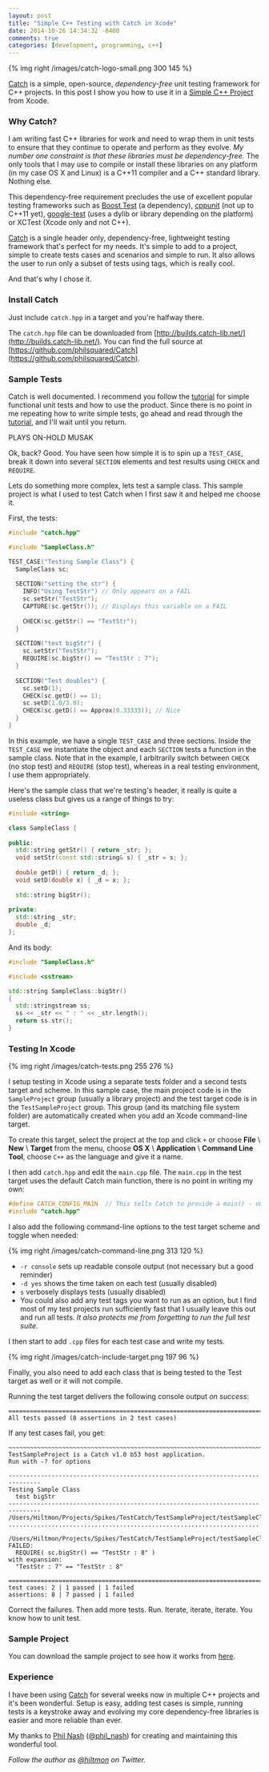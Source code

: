 ```yaml
---
layout: post
title: "Simple C++ Testing with Catch in Xcode"
date: 2014-10-26 14:34:32 -0400
comments: true
categories: [development, programming, c++]
---
```


{% img right /images/catch-logo-small.png 300 145 %}

[Catch](https://github.com/philsquared/Catch) is a simple, open-source, *dependency-free* unit testing framework for C++ projects. In this post I show you how to use it in a [Simple C++ Project](https://hiltmon.com/blog/2013/07/05/xcode-and-the-simple-c-plus-plus-project-structure/) from Xcode.

### Why Catch?

I am writing fast C++ libraries for work and need to wrap them in unit tests to ensure that they continue to operate and perform as they evolve. *My number one constraint is that these libraries must be dependency-free.* The only tools that I may use to compile or install these libraries on any platform (in my case OS X and Linux) is a C++11 compiler and a C++ standard library. Nothing else.

This dependency-free requirement precludes the use of excellent popular testing frameworks such as [Boost Test](http://www.boost.org/doc/libs/1_49_0/libs/test/doc/html/index.html) (a dependency), [cppunit](http://sourceforge.net/projects/cppunit/) (not up to C++11 yet), [google-test](https://code.google.com/p/googletest/) (uses a dylib or library depending on the platform) or XCTest (Xcode only and not C++).

[Catch](https://github.com/philsquared/Catch) is a single header only, dependency-free, lightweight testing framework that's perfect for my needs. It's simple to add to a project, simple to create tests cases and scenarios and simple to run. It also allows the user to run only a subset of tests using tags, which is really cool.

And that's why I chose it.

### Install Catch

Just include `catch.hpp` in a target and you're halfway there.

The `catch.hpp` file can be downloaded from [http://builds.catch-lib.net/](http://builds.catch-lib.net/). You can find the full source at [https://github.com/philsquared/Catch](https://github.com/philsquared/Catch).

### Sample Tests

Catch is well documented. I recommend you follow the [tutorial](https://github.com/philsquared/Catch/blob/master/docs/tutorial.md) for simple functional unit tests and how to use the product.  Since there is no point in me repeating how to write simple tests, go ahead and read through the [tutorial](https://github.com/philsquared/Catch/blob/master/docs/tutorial.md), and I'll wait until you return.

<span class="light">PLAYS ON-HOLD MUSAK</span>

Ok, back? Good. You have seen how simple it is to spin up a `TEST_CASE`, break it down into several `SECTION` elements and test results using `CHECK` and `REQUIRE`.

Lets do something more complex, lets test a sample class. This sample project is what I used to test Catch when I first saw it and helped me choose it.

First, the tests:

``` c++ test_sample_class.cpp
#include "catch.hpp"

#include "SampleClass.h"

TEST_CASE("Testing Sample Class") {
  SampleClass sc;
  
  SECTION("setting the str") {
    INFO("Using TestStr") // Only appears on a FAIL
    sc.setStr("TestStr");
    CAPTURE(sc.getStr()); // Displays this variable on a FAIL
    
    CHECK(sc.getStr() == "TestStr");
  }
  
  SECTION("test bigStr") {
    sc.setStr("TestStr");
    REQUIRE(sc.bigStr() == "TestStr : 7");
  }
  
  SECTION("Test doubles") {
    sc.setD(1);
    CHECK(sc.getD() == 1);
    sc.setD(1.0/3.0);
    CHECK(sc.getD() == Approx(0.33333)); // Nice
  }
}
```

In this example, we have a single `TEST_CASE` and three sections. Inside the `TEST_CASE` we instantiate the object and each `SECTION` tests a function in the sample class. Note that in the example, I arbitrarily switch between `CHECK` (no stop test) and `REQUIRE` (stop test), whereas in a real testing environment, I use them appropriately.

Here's the sample class that we're testing's header, it really is quite a useless class but gives us a range of things to try:

``` c++ sample_class.h
#include <string>

class SampleClass {
 
public:
  std::string getStr() { return _str; };
  void setStr(const std::string& s) { _str = s; };
  
  double getD() { return _d; };
  void setD(double x) { _d = x; };
  
  std::string bigStr();
  
private:
  std::string _str;
  double _d;
};
```

And its body:

``` c++ sample_class.cpp
#include "SampleClass.h"

#include <sstream>

std::string SampleClass::bigStr()
{
  std::stringstream ss;
  ss << _str << " : " << _str.length();
  return ss.str();
}
```

### Testing In Xcode

{% img right /images/catch-tests.png 255 276 %}

I setup testing in Xcode using a separate tests folder and a second tests target and scheme. In this sample case, the main project code is in the  `SampleProject` group (usually a library project) and the test target code is in the `TestSampleProject` group. This group (and its matching file system folder) are automatically created when you add an Xcode command-line target.

To create this target, select the project at the top and click `+` or choose **File** \ **New** \ **Target** from the menu, choose **OS X** \ **Application** \ **Command Line Tool**, choose `C++` as the language and give it a name.

I then add `catch.hpp` and edit the `main.cpp` file. The `main.cpp` in the test target uses the default Catch main function, there is no point in writing my own:

``` c++ main.cpp
#define CATCH_CONFIG_MAIN  // This tells Catch to provide a main() - only do this in one cpp file
#include "catch.hpp"
```

I also add the following command-line options to the test target scheme and toggle when needed:

{% img right /images/catch-command-line.png 313 120 %}

- `-r console` sets up readable console output (not necessary but a good reminder)
- `-d yes` shows the time taken on each test (usually disabled)
- `s` verbosely displays tests (usually disabled)
- You could also add any test tags you want to run as an option, but I find most of my test projects run sufficiently fast that I usually leave this out and run all tests. *It also protects me from forgetting to run the full test suite.*

I then start to add `.cpp` files for each test case and write my tests.

{% img right /images/catch-include-target.png 197 96 %}

Finally, you also need to add each class that is being tested to the Test target as well or it will not compile.

Running the test target delivers the following console output *on success*:

``` plain
===============================================================================
All tests passed (8 assertions in 2 test cases)
```

If any test cases fail, you get:

``` plain
~~~~~~~~~~~~~~~~~~~~~~~~~~~~~~~~~~~~~~~~~~~~~~~~~~~~~~~~~~~~~~~~~~~~~~~~~~~~~~~
TestSampleProject is a Catch v1.0 b53 host application.
Run with -? for options

-------------------------------------------------------------------------------
Testing Sample Class
  test bigStr
-------------------------------------------------------------------------------
/Users/Hiltmon/Projects/Spikes/TestCatch/TestSampleProject/testSampleClass.cpp:13
...............................................................................

/Users/Hiltmon/Projects/Spikes/TestCatch/TestSampleProject/testSampleClass.cpp:26: FAILED:
  REQUIRE( sc.bigStr() == "TestStr : 8" )
with expansion:
  "TestStr : 7" == "TestStr : 8"

===============================================================================
test cases: 2 | 1 passed | 1 failed
assertions: 8 | 7 passed | 1 failed
```

Correct the failures. Then add more tests. Run. Iterate, iterate, iterate. You know how to unit test.

### Sample Project

You can download the sample project to see how it works from [here](https://hiltmon.com/files/TestCatch.zip).

### Experience

I have been using [Catch](https://github.com/philsquared/Catch) for several weeks now in multiple C++ projects and it's been wonderful. Setup is easy, adding test cases is simple, running tests is a keystroke away and evolving my core dependency-free libraries is easier and more reliable than ever.
 
My thanks to [Phil Nash](http://www.levelofindirection.com) ([@phil_nash](https://twitter.com/phil_nash)) for creating and maintaining this wonderful tool.

*Follow the author as [@hiltmon](https://twitter.com/hiltmon) on Twitter.*


